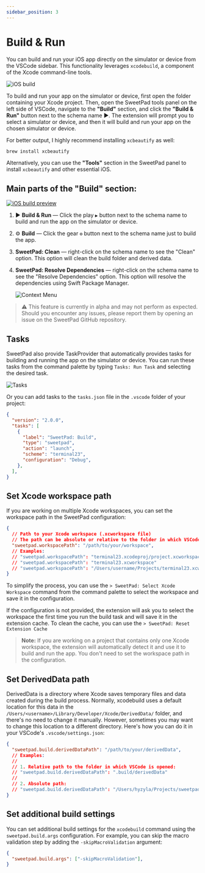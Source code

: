 ```yaml
---
sidebar_position: 3
---
```


# Build & Run

You can build and run your iOS app directly on the simulator or device from the VSCode sidebar. This functionality
leverages `xcodebuild`, a component of the Xcode command-line tools.

![iOS build](/images/build-demo.gif)

To build and run your app on the simulator or device, first open the folder containing your Xcode project. Then, open
the SweetPad tools panel on the left side of VSCode, navigate to the **"Build"** section, and click the **"Build &
Run"** button next to the schema name ▶️. The extension will prompt you to select a simulator or device, and then it
will build and run your app on the chosen simulator or device.

For better output, I highly recommend installing `xcbeautify` as well:

```bash
brew install xcbeautify
```

Alternatively, you can use the **"Tools"** section in the SweetPad panel to install `xcbeautify` and other essential
iOS.

## Main parts of the "Build" section:

[![iOS build preview](/images/build-preview.png)](/images/build-preview.png)

1. ▶️ **Build & Run** — Click the play `▶️` button next to the schema name to build and run the app on the simulator or
   device.
2. ⚙️ **Build** — Click the gear `⚙️` button next to the schema name just to build the app.
3. **SweetPad: Clean** — right-click on the schema name to see the "Clean" option. This option will clean the build
   folder and derived data.
4. **SweetPad: Resolve Dependencies** — right-click on the schema name to see the "Resolve Dependencies" option. This
   option will resolve the dependencies using Swift Package Manager.

   ![Context Menu](/images/build-context-menu.png)

> ⚠️ This feature is currently in alpha and may not perform as expected. Should you encounter any issues, please report
> them by opening an issue on the SweetPad GitHub repository.

## Tasks

SweetPad also provide TaskProvider that automatically provides tasks for building and running the app on the simulator
or device. You can run these tasks from the command palette by typing `Tasks: Run Task` and selecting the desired task.

![Tasks](/images/build-tasks-preview.png)

Or you can add tasks to the `tasks.json` file in the `.vscode` folder of your project:

```json title=".vscode/tasks.json"
{
  "version": "2.0.0",
  "tasks": [
    {
      "label": "SweetPad: Build",
      "type": "sweetpad",
      "action": "launch",
      "scheme": "terminal23",
      "configuration": "Debug",
    },
  ],
}
```

## Set Xcode workspace path

If you are working on multiple Xcode workspaces, you can set the workspace path in the SweetPad configuration:

```json title=".vscode/settings.json"
{
  // Path to your Xcode workspace (.xcworkspace file)
  // The path can be absolute or relative to the folder in which VSCode is opened.
  "sweetpad.workspacePath": "/path/to/your/workspace",
  // Examples:
  // "sweetpad.workspacePath": "terminal23.xcodeproj/project.xcworkspace"
  // "sweetpad.workspacePath": "terminal23.xcworkspace"
  // "sweetpad.workspacePath": "/Users/username/Projects/terminal23.xcworkspace"
}
```

To simplify the process, you can use the `> SweetPad: Select Xcode Workspace` command from the command palette to select
the workspace and save it in the configuration.

If the configuration is not provided, the extension will ask you to select the workspace the first time you run the
build task and will save it in the extension cache. To clean the cache, you can use the
`> SweetPad: Reset Extension Cache`

> **Note:** If you are working on a project that contains only one Xcode workspace, the extension will automatically
> detect it and use it to build and run the app. You don't need to set the workspace path in the configuration.

## Set DerivedData path

DerivedData is a directory where Xcode saves temporary files and data created during the build process. Normally,
xcodebuild uses a default location for this data in the `/Users/<username>/Library/Developer/Xcode/DerivedData/` folder,
and there's no need to change it manually. However, sometimes you may want to change this location to a different
directory. Here's how you can do it in your VSCode's `.vscode/settings.json`:

```json title=".vscode/settings.json"
{
  "sweetpad.build.derivedDataPath": "/path/to/your/derivedData",
  // Examples:
  //
  // 1. Relative path to the folder in which VSCode is opened:
  // "sweetpad.build.derivedDataPath": ".build/derivedData"
  //
  // 2. Absolute path:
  // "sweetpad.build.derivedDataPath": "/Users/hyzyla/Projects/sweetpad/derivedData"
}
```

## Set additional build settings

You can set additional build settings for the `xcodebuild` command using the `sweetpad.build.args` configuration. For
example, you can skip the macro validation step by adding the `-skipMacroValidation` argument:

```json title=".vscode/settings.json"
{
  "sweetpad.build.args": ["-skipMacroValidation"],
}
```
